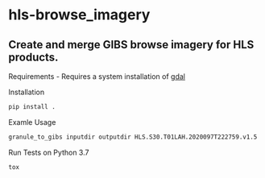 # hls-browse_imagery
## Create and merge GIBS browse imagery for HLS products.

Requirements - Requires a system installation of [gdal](https://github.com/OSGeo/gdal)

Installation
```bash
pip install .
```

Examle Usage
```bash
granule_to_gibs inputdir outputdir HLS.S30.T01LAH.2020097T222759.v1.5
```

Run Tests on Python 3.7 
```bash
tox
```
